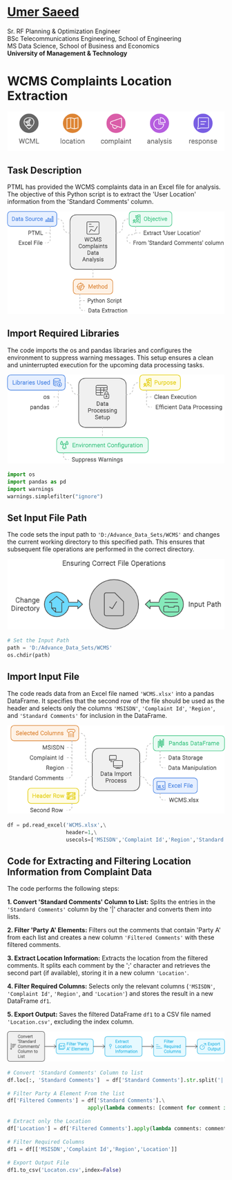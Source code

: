 #  [Umer Saeed](https://www.linkedin.com/in/engumersaeed/)
Sr. RF Planning & Optimization Engineer<br>
BSc Telecommunications Engineering, School of Engineering<br>
MS Data Science, School of Business and Economics<br>
**University of Management & Technology**<br>

# WCMS Complaints Location Extraction
![](https://github.com/Umersaeed81/File_Management_Operations/blob/main/log/WCMS_Title.png?raw=true)

## Task Description

PTML has provided the WCMS complaints data in an Excel file for analysis. The objective of this Python script is to extract the 'User Location' information from the 'Standard Comments' column.

![](https://github.com/Umersaeed81/File_Management_Operations/blob/main/log/WCMS_Task_Description.png?raw=true)

## Import Required Libraries

The code imports the os and pandas libraries and configures the environment to suppress warning messages. This setup ensures a clean and uninterrupted execution for the upcoming data processing tasks.

![](https://github.com/Umersaeed81/File_Management_Operations/blob/main/log/WCMS_Import_Libraries.png?raw=true)


```python
import os
import pandas as pd
import warnings
warnings.simplefilter("ignore")
```

## Set Input File Path

The code sets the input path to `'D:/Advance_Data_Sets/WCMS'` and changes the current working directory to this specified path. This ensures that subsequent file operations are performed in the correct directory.

![](https://github.com/Umersaeed81/File_Management_Operations/blob/main/log/WCML_Filt_Path.png?raw=true)


```python
# Set the Input Path 
path = 'D:/Advance_Data_Sets/WCMS'
os.chdir(path)
```

## Import Input File

The code reads data from an Excel file named `'WCMS.xlsx'` into a pandas DataFrame. It specifies that the second row of the file should be used as the header and selects only the columns `'MSISDN'`, `'Complaint Id'`, `'Region'`, and `'Standard Comments'` for inclusion in the DataFrame.

![](https://github.com/Umersaeed81/File_Management_Operations/blob/main/log/WCMS_Import_Data_Set.png?raw=true)


```python
df = pd.read_excel('WCMS.xlsx',\
                   header=1,\
                   usecols=['MSISDN','Complaint Id','Region','Standard Comments'])
```

## Code for Extracting and Filtering Location Information from Complaint Data

The code performs the following steps:

**1. Convert 'Standard Comments' Column to List:** Splits the entries in the `'Standard Comments'` column by the '|' character and converts them into lists.

**2. Filter 'Party A' Elements:** Filters out the comments that contain 'Party A' from each list and creates a new column `'Filtered Comments'` with these filtered comments.


**3. Extract Location Information:** Extracts the location from the filtered comments. It splits each comment by the ';' character and retrieves the second part (if available), storing it in a new column `'Location'`.


**4. Filter Required Columns:** Selects only the relevant columns (`'MSISDN'`, `'Complaint Id'`, `'Region'`, and `'Location'`) and stores the result in a new DataFrame `df1`.


**5. Export Output:** Saves the filtered DataFrame `df1` to a CSV file named `'Location.csv'`, excluding the index column.

![](https://github.com/Umersaeed81/File_Management_Operations/blob/main/log/Data_Processing.png?raw=true)


```python
# Convert 'Standard Comments' Column to list
df.loc[:, 'Standard Comments']  = df['Standard Comments'].str.split('|').apply(list)
```


```python
# Filter Party A Element From the list
df['Filtered Comments'] = df['Standard Comments'].\
                          apply(lambda comments: [comment for comment in comments if 'Party A' in comment])
```


```python
# Extract only the Location
df['Location'] = df['Filtered Comments'].apply(lambda comments: comments[0].split(';')[1] if comments else None)
```


```python
# Filter Required Columns
df1 = df[['MSISDN','Complaint Id','Region','Location']]
```


```python
# Export Output File
df1.to_csv('Locaton.csv',index=False)
```

